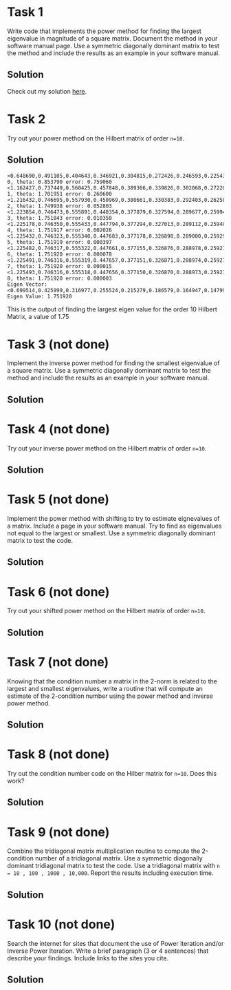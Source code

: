 # Task 1
Write code that implements the power method for finding the largest eigenvalue in magnitude of a square matrix. Document the method in your software manual page. Use a symmetric diagonally dominant matrix to test the method and include the results as an example in your software manual.

## Solution
Check out my solution [here](https://github.com/jakeat555/math4610/blob/master/SoftwareManual/powerIter.md).
# Task 2
Try out your power method on the Hilbert matrix of order `n=10`.

## Solution
```
<0.648690,0.491105,0.404643,0.346921,0.304815,0.272426,0.246593,0.225435,0.207748,0.192718,>Iter 0, theta: 0.853790 error: 0.759060
<1.162427,0.737449,0.560425,0.457848,0.389366,0.339826,0.302068,0.272208,0.247934,0.227773,>Iter 1, theta: 1.701951 error: 0.260600
<1.216432,0.746695,0.557930,0.450969,0.380661,0.330383,0.292403,0.262583,0.238484,0.218567,>Iter 2, theta: 1.749938 error: 0.052803
<1.223854,0.746473,0.555891,0.448354,0.377879,0.327594,0.289677,0.259948,0.235951,0.216137,>Iter 3, theta: 1.751843 error: 0.010350
<1.225178,0.746350,0.555433,0.447794,0.377294,0.327013,0.289112,0.259404,0.235429,0.215638,>Iter 4, theta: 1.751917 error: 0.002026
<1.225432,0.746323,0.555340,0.447683,0.377178,0.326898,0.289000,0.259297,0.235326,0.215540,>Iter 5, theta: 1.751919 error: 0.000397
<1.225482,0.746317,0.555322,0.447661,0.377155,0.326876,0.288978,0.259276,0.235306,0.215520,>Iter 6, theta: 1.751920 error: 0.000078
<1.225491,0.746316,0.555319,0.447657,0.377151,0.326871,0.288974,0.259271,0.235302,0.215516,>Iter 7, theta: 1.751920 error: 0.000015
<1.225493,0.746316,0.555318,0.447656,0.377150,0.326870,0.288973,0.259271,0.235301,0.215516,>Iter 8, theta: 1.751920 error: 0.000003
Eigen Vector: <0.699514,0.425999,0.316977,0.255524,0.215279,0.186579,0.164947,0.147993,0.134311,0.123017,> Eigen Value: 1.751920
```
This is the output of finding the largest eigen value for the order 10 Hilbert Matrix, a value of 1.75

# Task 3 (not done)
Implement the inverse power method for finding the smallest eigenvalue of a square matrix. Use a symmetric diagonally dominant matrix to test the method and include the results as an example in your software manual.

## Solution

# Task 4 (not done)
Try out your inverse power method on the Hilbert matrix of order `n=10`.

## Solution

# Task 5 (not done)
Implement the power method with shifting to try to estimate eignevalues of a matrix. Include a page in your software manual. Try to find as eigenvalues not equal to the largest or smallest. Use a symmetric diagonally dominant matrix to test the code.

## Solution

# Task 6 (not done)
Try out your shifted power method on the Hilbert matrix of order `n=10`.

## Solution

# Task 7 (not done)
Knowing that the condition number a matrix in the 2-norm is related to the largest and smallest eigenvalues, write a routine that will compute an estimate of the 2-condition number using the power method and inverse power method.

## Solution

# Task 8 (not done)
Try out the condition number code on the Hilber matrix for `n=10`. Does this work?

## Solution

# Task 9 (not done)
Combine the tridiagonal matrix multiplication routine to compute the 2-condition number of a tridiagonal matrix. Use a symmetric diagonally dominant tridiagonal matrix to test the code. Use a tridiagonal matrix with `n = 10 , 100 , 1000 , 10,000`. Report the results including execution time.

## Solution

# Task 10 (not done)
Search the internet for sites that document the use of Power iteration and/or Inverse Power Iteration. Write a brief paragraph (3 or 4 sentences) that describe your findings. Include links to the sites you cite.

## Solution


